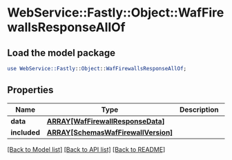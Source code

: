 # WebService::Fastly::Object::WafFirewallsResponseAllOf

## Load the model package
```perl
use WebService::Fastly::Object::WafFirewallsResponseAllOf;
```

## Properties
Name | Type | Description | Notes
------------ | ------------- | ------------- | -------------
**data** | [**ARRAY[WafFirewallResponseData]**](WafFirewallResponseData.md) |  | [optional] 
**included** | [**ARRAY[SchemasWafFirewallVersion]**](SchemasWafFirewallVersion.md) |  | [optional] 

[[Back to Model list]](../README.md#documentation-for-models) [[Back to API list]](../README.md#documentation-for-api-endpoints) [[Back to README]](../README.md)



